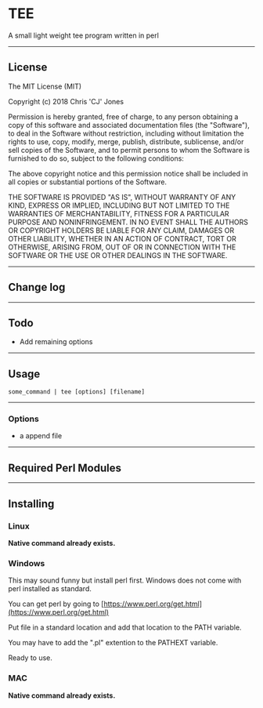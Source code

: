 # TEE

A small light weight tee program written in perl

---

## License

The MIT License (MIT)

Copyright (c) 2018 Chris 'CJ' Jones

Permission is hereby granted, free of charge, to any person obtaining a copy
of this software and associated documentation files (the "Software"), to deal
in the Software without restriction, including without limitation the rights
to use, copy, modify, merge, publish, distribute, sublicense, and/or sell
copies of the Software, and to permit persons to whom the Software is
furnished to do so, subject to the following conditions:

The above copyright notice and this permission notice shall be included in all
copies or substantial portions of the Software.

THE SOFTWARE IS PROVIDED "AS IS", WITHOUT WARRANTY OF ANY KIND, EXPRESS OR
IMPLIED, INCLUDING BUT NOT LIMITED TO THE WARRANTIES OF MERCHANTABILITY,
FITNESS FOR A PARTICULAR PURPOSE AND NONINFRINGEMENT. IN NO EVENT SHALL THE
AUTHORS OR COPYRIGHT HOLDERS BE LIABLE FOR ANY CLAIM, DAMAGES OR OTHER
LIABILITY, WHETHER IN AN ACTION OF CONTRACT, TORT OR OTHERWISE, ARISING FROM,
OUT OF OR IN CONNECTION WITH THE SOFTWARE OR THE USE OR OTHER DEALINGS IN THE
SOFTWARE.

---

## Change log

---

## Todo

* Add remaining options

---

## Usage

```
some_command | tee [options] [filename]
```

---

### Options

* a  append file

---

## Required Perl Modules

---

## Installing

### Linux

**Native command already exists.**

### Windows

This may sound funny but install perl first. Windows does not come with perl installed as standard.

You can get perl by going to [https://www.perl.org/get.html](https://www.perl.org/get.html)

Put file in a standard location and add that location to the PATH variable.

You may have to add the ".pl" extention to the PATHEXT variable.

Ready to use.

### MAC

**Native command already exists.**
